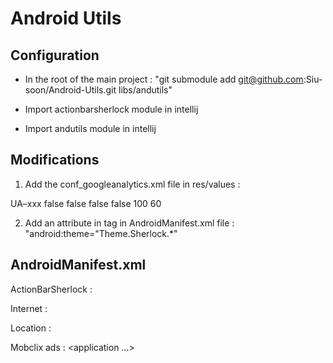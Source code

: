 Android Utils
==============

Configuration
--------------

* In the root of the main project : "git submodule add git@github.com:Siu-soon/Android-Utils.git libs/andutils"

* Import actionbarsherlock module in intellij

* Import andutils module in intellij



Modifications
-------------

1. Add the conf_googleanalytics.xml file in res/values :

<resources>
    <string name="ga_api_key">UA–xxx</string>
    <bool name="ga_debug">false</bool>
    <bool name="ga_dryRun">false</bool>
    <bool name="ga_auto_activity_tracking">false</bool>
    <bool name="ga_anonymizeIp">false</bool>
    <integer name="ga_sampleRate">100</integer>
    <integer name="ga_dispatchPeriod">60</integer>
</resources>


2. Add an attribute in <application> tag in AndroidManifest.xml file : "android:theme="Theme.Sherlock.*"



AndroidManifest.xml
--------------------

ActionBarSherlock :
<application android:name="com.siu.android.andutils.Application" android:theme="@style/Theme.Sherlock.*">

Internet :
<uses-permission android:name="android.permission.INTERNET"/>
<uses-permission android:name="android.permission.ACCESS_NETWORK_STATE"/>
<uses-permission android:name="android.permission.ACCESS_WIFI_STATE"/>


Location :
<uses-permission android:name="android.permission.ACCESS_FINE_LOCATION"/>
<uses-permission android:name="android.permission.ACCESS_COARSE_LOCATION"/>

Mobclix ads :
<uses-permission android:name="android.permission.READ_PHONE_STATE"/>
<application ...>
	<meta-data android:name="com.mobclix.APPLICATION_ID" android:value="APP_ID"/>
    <activity android:name="com.mobclix.android.sdk.MobclixBrowserActivity" android:theme="@android:style/Theme.Translucent.NoTitleBar"/>
</application>